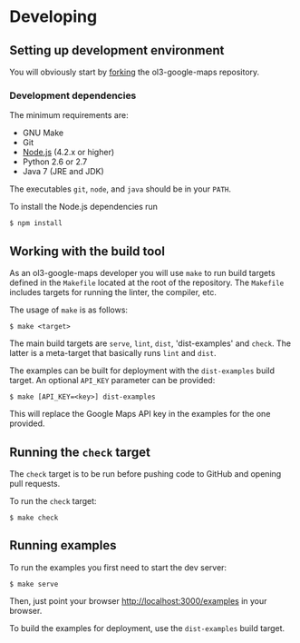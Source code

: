 # Developing

## Setting up development environment

You will obviously start by
[forking](https://github.com/mapgears/ol3-google-maps/fork) the
ol3-google-maps repository.


### Development dependencies

The minimum requirements are:

* GNU Make
* Git
* [Node.js](http://nodejs.org/) (4.2.x or higher)
* Python 2.6 or 2.7
* Java 7 (JRE and JDK)

The executables `git`, `node`, and `java` should be in your `PATH`.

To install the Node.js dependencies run

    $ npm install


## Working with the build tool

As an ol3-google-maps developer you will use `make` to run build targets
defined in the `Makefile` located at the root of the repository.
The `Makefile` includes targets for running the linter, the compiler, etc.

The usage of `make` is as follows:

    $ make <target>

The main build targets are `serve`, `lint`, `dist`, 'dist-examples' and
`check`. The latter is a meta-target that basically runs `lint` and `dist`.

The examples can be built for deployment with the `dist-examples` build target.
An optional `API_KEY` parameter can be provided:

    $ make [API_KEY=<key>] dist-examples

This will replace the Google Maps API key in the examples for the one provided.


## Running the `check` target

The `check` target is to be run before pushing code to GitHub and opening pull
requests.

To run the `check` target:

    $ make check


## Running examples

To run the examples you first need to start the dev server:

    $ make serve

Then, just point your browser <http://localhost:3000/examples> in your browser.

To build the examples for deployment, use the `dist-examples` build target.
